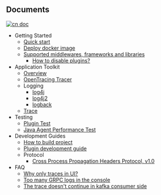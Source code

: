 ## Documents
[![cn doc](https://img.shields.io/badge/document-中文-blue.svg)](README_ZH.md)

  * Getting Started
    * [Quick start](en/Quick-start.md)
    * [Deploy docker image](en/Deploy-docker-image.md)
    * [Supported middlewares, frameworks and libraries](Supported-list.md)
      * [How to disable plugins?](en/How-to-disable-plugin.md)
  * Application Toolkit
    * [Overview](en/Applicaton-toolkit.md)
    * [OpenTracing Tracer](en/Opentracing.md)
    * Logging
      * [log4j](en/Application-toolkit-log4j-1.x.md)
      * [log4j2](en/Application-toolkit-log4j-2.x.md)
      * [logback](en/Application-toolkit-logback-1.x.md)
    * [Trace](en/Application-toolkit-trace.md)
  * Testing
    * [Plugin Test](https://github.com/SkywalkingTest/agent-integration-test-report)
    * [Java Agent Performance Test](https://skywalkingtest.github.io/Agent-Benchmarks/)
  * Development Guides
    * [How to build project](en/How-to-build.md)
    * [Plugin development guide](en/Plugin-Development-Guide.md)
    * Protocol
      * [Cross Process Propagation Headers Protocol, v1.0](en/Skywalking-Cross-Process-Propagation-Headers-Protocol-v1.md)
  * FAQ
    * [Why only traces in UI?](cn/FAQ/Why-have-traces-no-others.md)
    * [Too many GRPC logs in the console](cn/FAQ/Too-many-gRPC-logs.md)
    * [The trace doesn't continue in kafka consumer side](en/FAQ/kafka-plugin.md)


